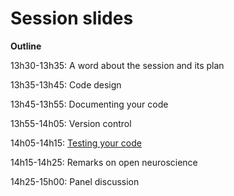 # Session slides

**Outline**

13h30-13h35: A word about the session and its plan

13h35-13h45: Code design

13h45-13h55: Documenting your code

13h55-14h05: Version control

14h05-14h15: [Testing your code](pdfs/Testing_your_code.pdf)

14h15-14h25: Remarks on open neuroscience

14h25-15h00: Panel discussion

